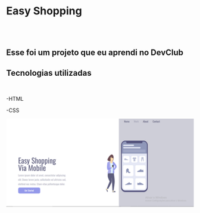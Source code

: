 <h1>Easy Shopping</h1>
<br>
<br>
<h2>Esse foi um projeto que eu aprendi no DevClub</h2>

<h2>Tecnologias utilizadas</h2>
<br>

  <p>-HTML</p>
  <p>-CSS</p>

<img src ="https://raw.githubusercontent.com/josuevyctor/JosueDEVCODE/76976cb6e2c6cd72d7d20439f37ebb6ba50b5884/Meu%20projeto%20responsivo/assets/print%20readme.png">
